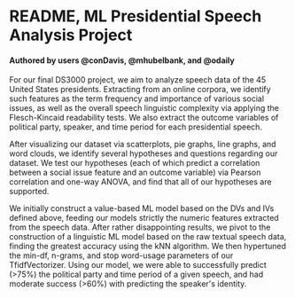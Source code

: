 # README, ML Presidential Speech Analysis Project
#### Authored by users @conDavis, @mhubelbank, and @odaily

For our final DS3000 project, we aim to analyze speech data of the 45 United States presidents. Extracting from an online corpora, we identify such features as the term frequency and importance of various social issues, as well as the overall speech linguistic complexity via applying the Flesch-Kincaid readability tests. We also extract the outcome variables of political party, speaker, and time period for each presidential speech.

After visualizing our dataset via scatterplots, pie graphs, line graphs, and word clouds, we identify several hypotheses and questions regarding our dataset. We test our hypotheses (each of which predict a correlation between a social issue feature and an outcome variable) via Pearson correlation and one-way ANOVA, and find that all of our hypotheses are supported. 

We initially construct a value-based ML model based on the DVs and IVs defined above, feeding our models strictly the numeric features extracted from the speech data. After rather disappointing results, we pivot to the construction of a linguistic ML model based on the raw textual speech data, finding the greatest accuracy using the kNN algorithm. We then hypertuned the min-df, n-grams, and stop word-usage parameters of our TfidfVectorizer. Using our model, we were able to successfully predict (>75%) the political party and time period of a given speech, and had moderate success (>60%) with predicting the speaker's identity. 
